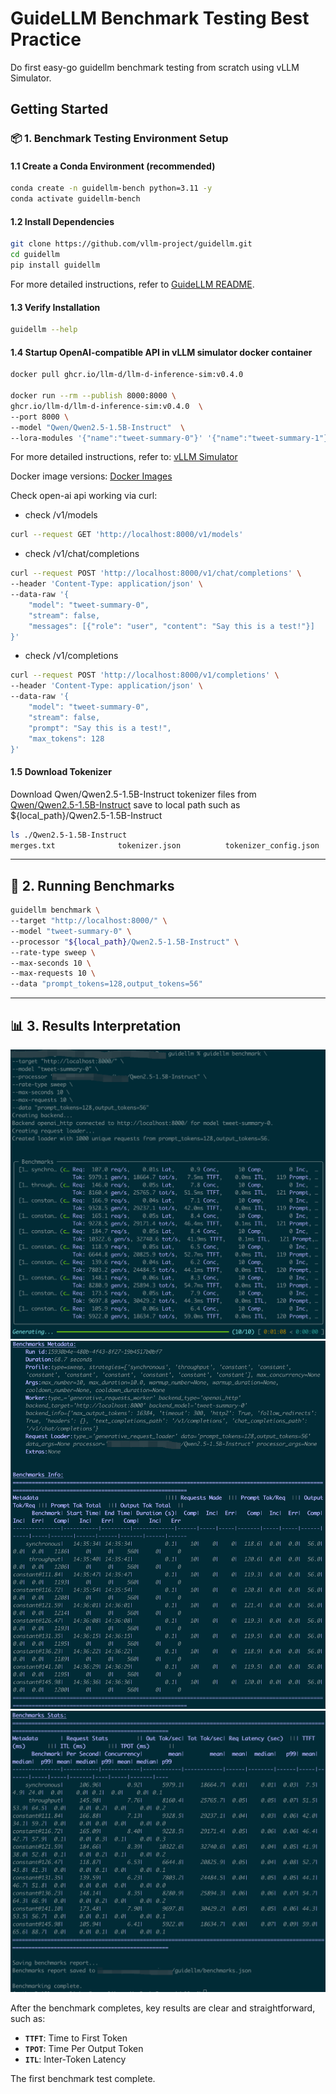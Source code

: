 # GuideLLM Benchmark Testing Best Practice

Do first easy-go guidellm benchmark testing from scratch using vLLM Simulator.

## Getting Started

### 📦 1. Benchmark Testing Environment Setup

#### 1.1 Create a Conda Environment (recommended)

```bash
conda create -n guidellm-bench python=3.11 -y
conda activate guidellm-bench
```

#### 1.2 Install Dependencies

```bash
git clone https://github.com/vllm-project/guidellm.git
cd guidellm
pip install guidellm
```

For more detailed instructions, refer to [GuideLLM README](https://github.com/vllm-project/guidellm/blob/main/README.md).

#### 1.3 Verify Installation

```bash
guidellm --help
```

#### 1.4 Startup OpenAI-compatible API in vLLM simulator docker container

```bash
docker pull ghcr.io/llm-d/llm-d-inference-sim:v0.4.0

docker run --rm --publish 8000:8000 \
ghcr.io/llm-d/llm-d-inference-sim:v0.4.0  \
--port 8000 \
--model "Qwen/Qwen2.5-1.5B-Instruct"  \
--lora-modules '{"name":"tweet-summary-0"}' '{"name":"tweet-summary-1"}'
```

For more detailed instructions, refer to: [vLLM Simulator](https://llm-d.ai/docs/architecture/Components/inference-sim)

Docker image versions: [Docker Images](https://github.com/llm-d/llm-d-inference-sim/pkgs/container/llm-d-inference-sim)

Check open-ai api working via curl:

- check /v1/models

```bash
curl --request GET 'http://localhost:8000/v1/models'
```

- check /v1/chat/completions

```bash
curl --request POST 'http://localhost:8000/v1/chat/completions' \
--header 'Content-Type: application/json' \
--data-raw '{
    "model": "tweet-summary-0",
    "stream": false,
    "messages": [{"role": "user", "content": "Say this is a test!"}]
}'
```

- check /v1/completions

```bash
curl --request POST 'http://localhost:8000/v1/completions' \
--header 'Content-Type: application/json' \
--data-raw '{
    "model": "tweet-summary-0",
    "stream": false,
    "prompt": "Say this is a test!",
    "max_tokens": 128
}'
```

#### 1.5 Download Tokenizer

Download Qwen/Qwen2.5-1.5B-Instruct tokenizer files from [Qwen/Qwen2.5-1.5B-Instruct](https://modelscope.cn/models/Qwen/Qwen2.5-1.5B-Instruct/files) save to local path such as ${local_path}/Qwen2.5-1.5B-Instruct

```bash
ls ./Qwen2.5-1.5B-Instruct
merges.txt              tokenizer.json          tokenizer_config.json   vocab.json
```

______________________________________________________________________

## 🚀 2. Running Benchmarks

```bash
guidellm benchmark \
--target "http://localhost:8000/" \
--model "tweet-summary-0" \
--processor "${local_path}/Qwen2.5-1.5B-Instruct" \
--rate-type sweep \
--max-seconds 10 \
--max-requests 10 \
--data "prompt_tokens=128,output_tokens=56"
```

______________________________________________________________________

## 📊 3. Results Interpretation

![alt text](../assets/sample-output1.png) ![alt text](../assets/sample-output2.png) ![alt text](../assets/sample-output3.png)

After the benchmark completes, key results are clear and straightforward, such as:

- **`TTFT`**: Time to First Token
- **`TPOT`**: Time Per Output Token
- **`ITL`**: Inter-Token Latency

The first benchmark test complete.

